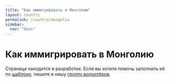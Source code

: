 ```yaml
---
title: "Как иммигрировать в Монголию"
layout: country
permalink: /country/mongolia
sidebar:
  nav: "docs"
---
```


# Как иммигрировать в Монголию

Страница находится в разработке. Если вы хотите помочь заполнить её по [шаблону](/template), пишите в нашу [группу волонтёров](https://t.me/+FHi3FnJaoWJkMDAx).
